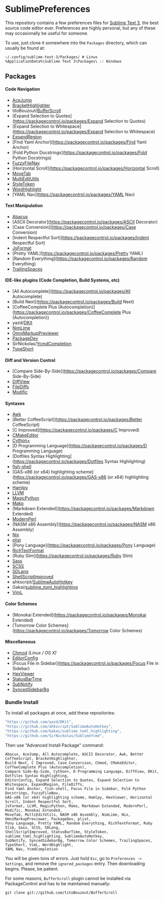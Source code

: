 # SublimePreferences #

This repository contains a few preferences files for [Sublime Text 3](http://sublimetext.com), the
best source code editor ever. Preferences are highly personal, but any of these may occasionally be
useful for someone.

To use, just clone it somewhere into the `Packages` directory, which can usually be found at:

    ~/.config/sublime-text-3/Packages/ # Linux
    %ApplicationData%\Sublime Text 3\Packages\ :: Windows


## Packages ##

#### Code Navigation ####

* [AceJump](https://packagecontrol.io/packages/AceJump)
* [BracketHighlighter](https://packagecontrol.io/packages/BracketHighlighter)
* titoBouzout/[BufferScroll](https://github.com/titoBouzout/BufferScroll)
* [Expand Selection to Quotes](https://packagecontrol.io/packages/Expand Selection to Quotes)
* [Expand Selection to Whitespace](https://packagecontrol.io/packages/Expand Selection to Whitespace)
* [ExpandRegion](https://packagecontrol.io/packages/ExpandRegion)
* [Find Yaml Anchor](https://packagecontrol.io/packages/Find Yaml Anchor)
* [Fold Python Docstrings](https://packagecontrol.io/packages/Fold Python Docstrings)
* [FuzzyFileNav](https://packagecontrol.io/packages/FuzzyFileNav)
* [Horizontal Scroll](https://packagecontrol.io/packages/Horizontal Scroll)
* [MoveTab](https://packagecontrol.io/packages/MoveTab)
* [MultiEditUtils](https://packagecontrol.io/packages/MultiEditUtils)
* [StyleToken](https://packagecontrol.io/packages/StyleToken)
* [WordHighlight](https://packagecontrol.io/packages/WordHighlight)
* [YAML Nav](https://packagecontrol.io/packages/YAML Nav)

#### Text Manipulation ####

* [Abacus](https://packagecontrol.io/packages/Abacus)
* [ASCII Decorator](https://packagecontrol.io/packages/ASCII Decorator)
* [Case Conversion](https://packagecontrol.io/packages/Case Conversion)
* [Indent Respectful Sort](https://packagecontrol.io/packages/Indent Respectful Sort)
* [JsFormat](https://packagecontrol.io/packages/JsFormat)
* [Pretty YAML](https://packagecontrol.io/packages/Pretty YAML)
* [Random Everything](https://packagecontrol.io/packages/Random Everything)
* [TrailingSpaces](https://packagecontrol.io/packages/TrailingSpaces)

#### IDE-like plugins (Code Completion, Build Systems, etc) ####

* [All Autocomplete](https://packagecontrol.io/packages/All Autocomplete)
* [Build Next](https://packagecontrol.io/packages/Build Next)
* [CoffeeComplete Plus (Autocompletion)](https://packagecontrol.io/packages/CoffeeComplete Plus (Autocompletion))
* yazd/[DKit](https://github.com/yazd/DKit)
* [NimLime](https://packagecontrol.io/packages/NimLime)
* [OmniMarkupPreviewer](https://packagecontrol.io/packages/OmniMarkupPreviewer)
* [PackageDev](https://packagecontrol.io/packages/PackageDev)
* SirNickolas/[YcmdCompletion](https://github.com/SirNickolas/YcmdCompletion)
* [TypeShort](https://packagecontrol.io/packages/TypeShort)

#### Diff and Version Control ####

* [Compare Side-By-Side](https://packagecontrol.io/packages/Compare Side-By-Side)
* [DiffView](https://packagecontrol.io/packages/DiffView)
* [FileDiffs](https://packagecontrol.io/packages/FileDiffs)
* [Modific](https://packagecontrol.io/packages/Modific)

#### Syntaxes ####

* [Awk](https://packagecontrol.io/packages/Awk)
* [Better CoffeeScript](https://packagecontrol.io/packages/Better CoffeeScript)
* [C Improved](https://packagecontrol.io/packages/C Improved)
* [CMakeEditor](https://packagecontrol.io/packages/CMakeEditor)
* [Cython+](https://packagecontrol.io/packages/Cython+)
* [D Programming Language](https://packagecontrol.io/packages/D Programming Language)
* [Dotfiles Syntax Highlighting](https://packagecontrol.io/packages/Dotfiles Syntax Highlighting)
* [fish-shell](https://packagecontrol.io/packages/fish-shell)
* [GAS-x86 (or x64) highlighting scheme](https://packagecontrol.io/packages/GAS-x86 (or x64) highlighting scheme)
* [Hamlpy](https://packagecontrol.io/packages/Hamlpy)
* [LLVM](https://packagecontrol.io/packages/LLVM)
* [MagicPython](https://packagecontrol.io/packages/MagicPython)
* [Mako](https://packagecontrol.io/packages/Mako)
* [Markdown Extended](https://packagecontrol.io/packages/Markdown Extended)
* [ModernPerl](https://packagecontrol.io/packages/ModernPerl)
* [NASM x86 Assembly](https://packagecontrol.io/packages/NASM x86 Assembly)
* [Nix](https://packagecontrol.io/packages/Nix)
* [plist](https://packagecontrol.io/packages/plist)
* [Pony Language](https://packagecontrol.io/packages/Pony Language)
* [RichTextFormat](https://packagecontrol.io/packages/RichTextFormat)
* [Ruby Slim](https://packagecontrol.io/packages/Ruby Slim)
* [Sass](https://packagecontrol.io/packages/Sass)
* [SCSS](https://packagecontrol.io/packages/SCSS)
* [SDLang](https://packagecontrol.io/packages/SDLang)
* [ShellScriptImproved](https://packagecontrol.io/packages/ShellScriptImproved)
* ahkscript/[SublimeAutoHotkey](https://github.com/ahkscript/SublimeAutoHotkey)
* Gakai/[sublime_toml_highlighting](https://github.com/Gakai/sublime_toml_highlighting)
* [VimL](https://packagecontrol.io/packages/VimL)

#### Color Schemes ####

* [Monokai Extended](https://packagecontrol.io/packages/Monokai Extended)
* [Tomorrow Color Schemes](https://packagecontrol.io/packages/Tomorrow Color Schemes)

#### Miscellaneous ####

* [Chmod](https://packagecontrol.io/packages/Chmod) *(Linux / OS X)*
* [EditorConfig](https://packagecontrol.io/packages/EditorConfig)
* [Focus File in Sidebar](https://packagecontrol.io/packages/Focus File in Sidebar)
* [HexViewer](https://packagecontrol.io/packages/HexViewer)
* [StatusBarTime](https://packagecontrol.io/packages/StatusBarTime)
* [SubNotify](https://packagecontrol.io/packages/SubNotify)
* [SyncedSidebarBg](https://packagecontrol.io/packages/SyncedSidebarBg)

### Bundle Install ###

To install all packages at once, add these repositories:

```js
"https://github.com/yazd/DKit",
"https://github.com/ahkscript/SublimeAutoHotkey",
"https://github.com/Gakai/sublime_toml_highlighting",
"https://github.com/SirNickolas/SublimeYcmd",
```

Then use "Advanced Install Package" command:

```
Abacus, AceJump, All Autocomplete, ASCII Decorator, Awk, Better CoffeeScript, BracketHighlighter,
Build Next, C Improved, Case Conversion, Chmod, CMakeEditor, CoffeeComplete Plus (Autocompletion),
Compare Side-By-Side, Cython+, D Programming Language, DiffView, DKit, Dotfiles Syntax Highlighting,
EditorConfig, Expand Selection to Quotes, Expand Selection to Whitespace, ExpandRegion, FileDiffs,
Find Yaml Anchor, fish-shell, Focus File in Sidebar, Fold Python Docstrings, FuzzyFileNav,
GAS-x86 (or x64) highlighting scheme, Hamlpy, HexViewer, Horizontal Scroll, Indent Respectful Sort,
JsFormat, LLVM, MagicPython, Mako, Markdown Extended, ModernPerl, Modific, Monokai Extended,
MoveTab, MultiEditUtils, NASM x86 Assembly, NimLime, Nix, OmniMarkupPreviewer, PackageDev, plist,
Pony Language, Pretty YAML, Random Everything, RichTextFormat, Ruby Slim, Sass, SCSS, SDLang,
ShellScriptImproved, StatusBarTime, StyleToken, sublime_toml_highlighting, SublimeAutoHotkey,
SubNotify, SyncedSidebarBg, Tomorrow Color Schemes, TrailingSpaces, TypeShort, VimL, WordHighlight,
YAML Nav, YcmdCompletion
```

You will be given tons of errors. Just hold `Esc`, go to `Preferences -> Settings`, and remove the
`ignored_packages` entry. Then downloading begins. Please, be patient.

For some reasons, `BufferScroll` plugin cannot be installed via PackageControl and has to be
maintained manually:

    git clone git://github.com/titoBouzout/BufferScroll
